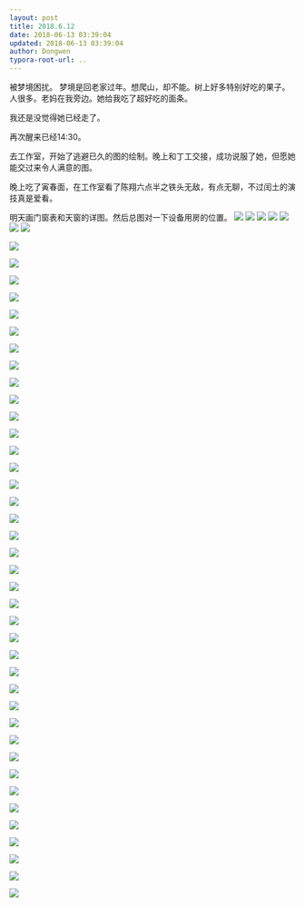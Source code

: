 ```yaml
---
layout: post
title: 2018.6.12
date: 2018-06-13 03:39:04
updated: 2018-06-13 03:39:04
author: Dongwen
typora-root-url: ..
---
```




被梦境困扰。
梦境是回老家过年。想爬山，却不能。树上好多特别好吃的果子。人很多。老妈在我旁边。她给我吃了超好吃的面条。

我还是没觉得她已经走了。

再次醒来已经14:30。

去工作室，开始了逃避已久的图的绘制。晚上和丁工交接，成功说服了她，但愿她能交过来令人满意的图。

晚上吃了寅春面，在工作室看了陈翔六点半之铁头无敌，有点无聊，不过闰土的演技真是爱看。

明天画门窗表和天窗的详图。然后总图对一下设备用房的位置。
        ![](/img/in-post/x51383235.jpg)
![](/img/in-post/x51383232.jpg)
![](/img/in-post/x51383234.jpg)
![](/img/in-post/x51383237.jpg)
![](/img/in-post/x51383233.jpg)
![](/img/in-post/x51383236.jpg)
![](/img/in-post/x51383231.jpg)

![](/img/in-post/x51383231.jpg)

![](/img/in-post/x51383231.jpg)

![](/img/in-post/x51383231.jpg)

![](/img/in-post/x51383231.jpg)

![](/img/in-post/x51383231.jpg)

![](/img/in-post/x51383231.jpg)

![](/img/in-post/x51383231.jpg)

![](/img/in-post/x51383231.jpg)

![](/img/in-post/x51383231.jpg)

![](/img/in-post/x51383231.jpg)

![](/img/in-post/x51383231.jpg)

![](/img/in-post/x51383231.jpg)

![](/img/in-post/x51383231.jpg)

![](/img/in-post/x51383231.jpg)

![](/img/in-post/x51383231.jpg)

![](/img/in-post/x51383231.jpg)

![](/img/in-post/x51383231.jpg)

![](/img/in-post/x51383231.jpg)

![](/img/in-post/x51383231.jpg)

![](/img/in-post/x51383230.jpg)

![](/img/in-post/x51383230.jpg)

![](/img/in-post/x51383230.jpg)

![](/img/in-post/x51383230.jpg)

![](/img/in-post/x51383230.jpg)

![](/img/in-post/x51383230.jpg)

![](/img/in-post/x51383230.jpg)

![](/img/in-post/x51383230.jpg)

![](/img/in-post/x51383230.jpg)

![](/img/in-post/x51383230.jpg)

![](/img/in-post/x51383230.jpg)

![](/img/in-post/x51383230.jpg)

![](/img/in-post/x51383230.jpg)

![](/img/in-post/x51383230.jpg)

![](/img/in-post/x51383230.jpg)

![](/img/in-post/x51383230.jpg)

![](/img/in-post/x51383230.jpg)

![](/img/in-post/x51383230.jpg)

![](/img/in-post/x51383230.jpg)

![](/img/in-post/x51383230.jpg)

